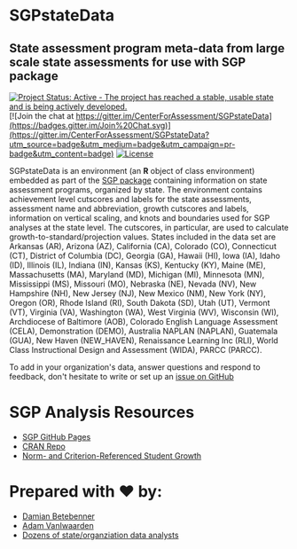 SGPstateData
============


State assessment program meta-data from large scale state assessments for use with SGP package
----------------------------------------------------------------------------------------------

[![Project Status: Active - The project has reached a stable, usable state and is being actively developed.](https://www.repostatus.org/badges/0.1.0/active.svg)](https://www.repostatus.org/#active) [![Join the chat at https://gitter.im/CenterForAssessment/SGPstateData](https://badges.gitter.im/Join%20Chat.svg)](https://gitter.im/CenterForAssessment/SGPstateData?utm_source=badge&utm_medium=badge&utm_campaign=pr-badge&utm_content=badge) [![License](https://img.shields.io/badge/license-GPL%203-brightgreen.svg?style=flat)](https://github.com/CenterForAssessment/SGPstateData/blob/master/LICENSE.md)

SGPstateData is an environment (an **R** object of class environment) embedded as part of the [SGP package](https://sgp.io) containing information on state assessment
programs, organized by state. The environment contains achievement level cutscores and labels for the state assessments, assessment name and abbreviation, growth cutscores
and labels, information on vertical scaling, and knots and boundaries used for SGP analyses at the state level. The cutscores, in particular, are used to calculate growth-to-standard/projection values. States included in the data set are Arkansas (AR), Arizona (AZ), California (CA), Colorado (CO), Connecticut (CT),
District of Columbia (DC), Georgia (GA), Hawaii (HI), Iowa (IA), Idaho (ID), Illinois (IL), Indiana (IN), Kansas (KS), Kentucky (KY), Maine (ME),
Massachusetts (MA), Maryland (MD), Michigan (MI), Minnesota (MN), Mississippi (MS), Missouri (MO), Nebraska (NE), Nevada (NV), New Hampshire (NH),
New Jersey (NJ), New Mexico (NM), New York (NY), Oregon (OR), Rhode Island (RI), South Dakota (SD), Utah (UT), Vermont (VT),
Virginia (VA), Washington (WA), West Virginia (WV), Wisconsin (WI), Archdiocese of Baltimore (AOB), Colorado English Language Assessment (CELA), Demonstration (DEMO),
Australia NAPLAN (NAPLAN), Guatemala (GUA), New Haven (NEW\_HAVEN), Renaissance Learning Inc (RLI), World Class Instructional Design and Assessment (WIDA), PARCC (PARCC).

To add in your organization's data, answer questions and respond to feedback, don't hesitate to write or set up
an [issue on GitHub](https://github.com/CenterForAssessment/SGPstateData/issues)


# SGP Analysis Resources

* [SGP GitHub Pages](https://sgp.io)
* [CRAN Repo](https://CRAN.R-project.org/package=SGP)
* [Norm- and Criterion-Referenced Student Growth](https://github.com/CenterForAssessment/SGP_Resources/blob/master/articles/Betebenner_EMIP_2009.pdf)


# Prepared with :heart: by:

* [Damian Betebenner](https://github.com/dbetebenner)
* [Adam VanIwaarden](https://github.com/adamvi)
* [Dozens of state/organziation data analysts](https://sgp.io/authors.html)
